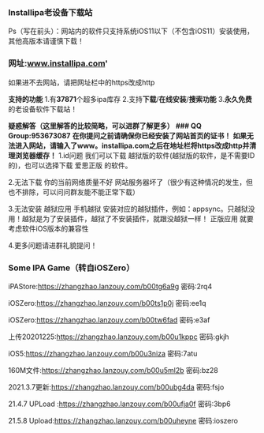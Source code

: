 ### **Installipa老设备下载站**
Ps（写在前头）：网站内的软件只支持系统iOS11以下（不包含iOS11）安装使用，其他高版本请谨慎下载！
### **网址:www.installipa.com**'
如果进不去网站，请把网址栏中的https改成http

**支持的功能**
1.有**37871**个超多ipa库存
2.支持**下载**/**在线安装**/**搜索功能**
3.**永久免费**的老设备软件下载站！


**疑惑解答（这里解答的比较简略，可以进群了解更多）**
**### QQ Group:953673087**
**在你提问之前请确保你已经安装了网站首页的证书！**
**如果无法进入网站，请输入了www。installipa.com之后在地址栏将https改成http并清理浏览器缓存！**
1.id问题
我们可以下载 越狱版的软件(越狱版的软件，是不需要ID的)，也可以选择下载 爱思正版 的软件。

2.无法下载
你的当前网络质量不好
网站服务器坏了（很少有这种情况的发生，但也不排除，可以问问群友能不能正常下载）

3.无法安装
越狱应用
手机越狱
安装对应的越狱插件，例如：appsync。只越狱没用！越狱是为了安装插件，越狱了不安装插件，就跟没越狱一样！
正版应用
就要考虑软件iOS版本的兼容性

4.更多问题请进群礼貌提问！


### **Some IPA Game（转自iOSZero）**
iPAStore:https://zhangzhao.lanzouy.com/b00tg6a9g
密码:2rq4

iOSZero:https://zhangzhao.lanzouy.com/b00ts1p0j
密码:ee1q

iOSZero:https://zhangzhao.lanzouy.com/b00tw6fad
密码:e3af

上传20201225:https://zhangzhao.lanzouy.com/b00u1kppc
密码:gkjh

iOS5:https://zhangzhao.lanzouy.com/b00u3niza
密码:7atu

160M文件:https://zhangzhao.lanzouy.com/b00u5ml2b
密码:bz28

2021.3.7更新:https://zhangzhao.lanzouy.com/b00ubg4da
密码:fsjo

21.4.7 UPLoad :https://zhangzhao.lanzouy.com/b00ufja0f
密码:3bp6

21.5.8 Upload:https://zhangzhao.lanzouy.com/b00uheyne
密码:ioszero
